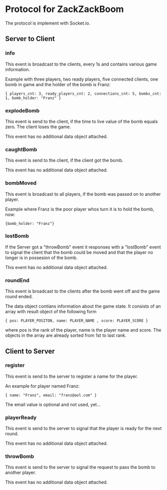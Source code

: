 # Protocol for ZackZackBoom #

The protocol is implement with Socket.io.  

## Server to Client ##

### info ###
This event is broadcast to the clients, every 1s and contains various game information.

Example with three players, two ready players, five connected clients, one bomb in game and the holder of the bomb is Franz:
```
{ players_cnt: 3, ready_players_cnt: 2, connections_cnt: 5, bombs_cnt: 1, bomb_holder: "Franz" }
```
### explodeBomb ###
This event is send to the client, if the time to live value of the bomb equals zero. The client loses the game.

This event has no additional data object attached.

### caughtBomb ###
This event is send to the client, if the client got the bomb.

This event has no additional data object attached.

### bombMoved ###
This event is broadcast to all players, if the bomb was passed on to another player.

Example where Franz is the poor player whos turn it is to hold the bomb, now:
```
{bomb_holder: "Franz"}
```
### lostBomb ###
If the Server got a "throwBomb" event it responses with a "lostBomb" event to signal the client that the bomb could be moved and that the player no longer is in possesion of the bomb.

This event has no additional data object attached.

### roundEnd ###
This event is broadcast to the clients after the bomb went off and the game round ended.

The data object contians information about the game state. It consists of an array with result object of the following form
```
{ pos: PLAYER_POSITON, name: PLAYER_NAME , score: PLAYER_SCORE }
```
where pos is the rank of the player, name is the player name and score. The objects in the array are already sorted from 1st to last rank.

## Client to Server ##

### register ###
This event is send to the server to register a name for the player.

An example for player named Franz:
```
{ name: "Franz", email: "franz@aol.com" }
```
The email value is optional and not used, yet...

### playerReady ###
This event is send to the server to signal that the player is ready for the next round.

This event has no additional data object attached.

### throwBomb ###
This event is send to the server to signal the request to pass the bomb to another player.

This event has no additional data object attached.

